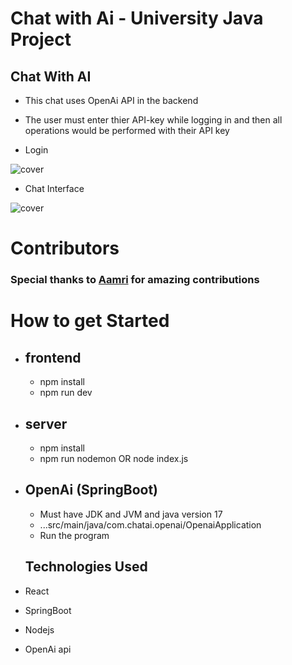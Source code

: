 # Chat with Ai - University Java Project

## Chat With AI
- This chat uses OpenAi API in the backend
- The user must enter thier API-key while logging in and then all operations would be performed with their API key

- Login

![cover](https://user-images.githubusercontent.com/94185167/230737076-b3d83a5e-ee51-4b3b-8692-3a8ac12de6b1.png)

- Chat Interface

![cover](https://user-images.githubusercontent.com/94185167/230737009-77a331d8-9f85-4e09-b929-f93ca118be54.png)

# **Contributors**
### Special thanks to [Aamri](https://github.com/AamriGuleria) for amazing contributions

# How to get Started
- ## frontend
  - npm install
  - npm run dev
- ## server
  - npm install
  - npm run nodemon  OR  node index.js
- ## OpenAi (SpringBoot)
  - Must have JDK and JVM and java version 17
  - ...src/main/java/com.chatai.openai/OpenaiApplication
  - Run the program
  
  ## Technologies Used
- React
- SpringBoot
- Nodejs
- OpenAi api

